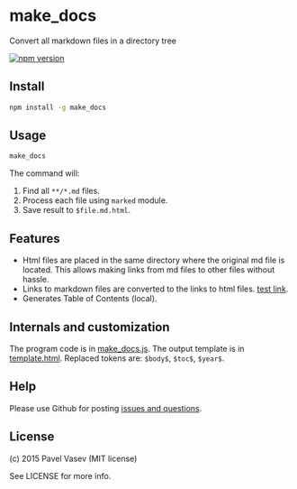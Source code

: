 # make_docs

Convert all markdown files in a directory tree

[![npm version](https://badge.fury.io/js/make_docs.svg)](https://badge.fury.io/js/make_docs)

## Install

``` bash
npm install -g make_docs
```

## Usage
``` bash
make_docs
```
The command will:
1. Find all `**/*.md` files. 
2. Process each file using `marked` module.
3. Save result to `$file.md.html`.

## Features
* Html files are placed in the same directory where the original md file is located. This allows making links from md files to other files without hassle.
* Links to markdown files are converted to the links to html files. [test link](readme.md).
* Generates Table of Contents (local).

## Internals and customization
The program code is in [make_docs.js](make_docs.js). 
The output template is in [template.html](template.html). Replaced tokens are: `$body$`, `$toc$`, `$year$`.
   
## Help
Please use Github for posting [issues and questions](https://github.com/pavelvasev/make_docs/issues).

## License
(c) 2015 Pavel Vasev (MIT license)

See LICENSE for more info.